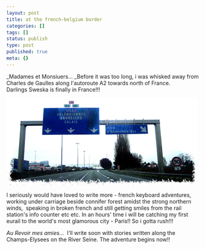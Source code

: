 ```yaml
---
layout: post
title: at the french-belgium border
categories: []
tags: []
status: publish
type: post
published: true
meta: {}
---
```

_Madames et Monsiuers... _Before it was too long, i was whisked away from Charles de Gaulles along l'autoroute A2 towards north of France. Darlings Sweska is finally in France!!!

![](/img/border_highway.jpg)

I seriously would have loved to write more - french keyboard adventures, working under carriage beside connifer forest amidst the strong northern winds,  speaking in broken french and still getting smiles from the rail station's info counter etc etc. In an hours' time i will be catching my first eurail to the world's most glamorous city - Paris!! So i gotta rush!!!

_Au Revoir mes amies..._  I'll write soon with stories written along the Champs-Elysees on the River Seine. The adventure begins now!!
